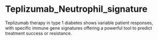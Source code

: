# Teplizumab_Neutrophil_signature
Teplizumab therapy in type 1 diabetes shows variable patient responses, with specific immune gene signatures offering a powerful tool to predict treatment success or resistance.
